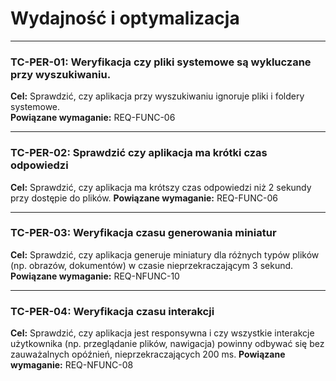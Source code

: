 # Wydajność i optymalizacja

---

### TC-PER-01: Weryfikacja czy pliki systemowe są wykluczane przy wyszukiwaniu.

**Cel:** Sprawdzić, czy aplikacja przy wyszukiwaniu ignoruje pliki i foldery systemowe.  
**Powiązane wymaganie:** REQ-FUNC-06

---

### TC-PER-02: Sprawdzić czy aplikacja ma krótki czas odpowiedzi

**Cel:** Sprawdzić, czy aplikacja ma krótszy czas odpowiedzi niż 2 sekundy przy dostępie do plików.
**Powiązane wymaganie:** REQ-FUNC-06

---

### TC-PER-03: Weryfikacja czasu generowania miniatur
**Cel:** Sprawdzić, czy aplikacja generuje miniatury dla różnych typów plików (np. obrazów, dokumentów) w czasie nieprzekraczającym 3 sekund.  
**Powiązane wymaganie:** REQ-NFUNC-10

---

### TC-PER-04: Weryfikacja czasu interakcji
**Cel:** Sprawdzić, czy aplikacja jest responsywna i czy wszystkie interakcje użytkownika (np. przeglądanie plików, nawigacja) powinny odbywać się bez zauważalnych opóźnień, nieprzekraczających 200 ms.
**Powiązane wymaganie:** REQ-NFUNC-08


